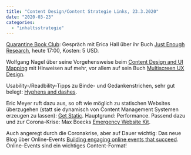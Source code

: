 ```yaml
---
title: "Content Design/Content Strategie Links, 23.3.2020"
date: "2020-03-23"
categories: 
  - "inhaltsstrategie"
---
```


[Quarantine Book Club](https://www.eventbrite.com/e/quarantine-book-club-erika-hall-tickets-100346868184 "Quarantine Book Club — Erika Hall Tickets, Mon, Mar 23, 2020 at 9:00 AM | Eventbrite"): Gespräch mit Erica Hall über ihr Buch [Just Enough Research](https://abookapart.com/products/just-enough-research "A Book Apart, Just Enough Research, 2e"), heute 17:00, Kosten: 5 USD.

Wolfgang Nagel über seine Vorgehensweise beim [Content Design and UI Mapping](https://medium.com/@wolframnagel/content-design-and-ui-mapping-a35af8cac3f6 "Content Design and UI Mapping - Wolfram Nagel - Medium") mit Hinweisen auf mehr, vor allem auf sein Buch [Multiscreen UX Design](https://www.elsevier.com/books/multiscreen-ux-design/nagel/978-0-12-802729-5 "Multiscreen UX Design - 1st Edition").

Usability-/Readbility-Tipps zu Binde- und Gedankenstrichen, sehr gut belegt: [Hyphens and dashes](https://readabilityguidelines.co.uk/grammar-points/hyphens-and-dashes/ "Hyphens and dashes | Readability Guidelines").

Eric Meyer ruft dazu aus, so oft wie möglich zu statischen Websites überzugehen (statt sie dynamisch von Content Management Systemen erzeugen zu lassen): [Get Static](https://meyerweb.com/eric/thoughts/2020/03/22/get-static/ "Get Static – Eric’s Archived Thoughts"). Hauptgrund: Performance. Passend dazu und zur Corona-Krise: Max Boecks [Emergency Website Kit](https://mxb.dev/blog/emergency-website-kit/ "Emergency Website Kit | Max Böck - Frontend Web Developer").

Auch angeregt durch die Coronakrise, aber auf Dauer wichtig: Das neue Blog über Online-Events [Building engaging online events that succeed](https://onlineeventblog.com/ "Building engaging online events that succeed - Online Event Blog"). Online-Events sind ein wichtiges Content-Format!
